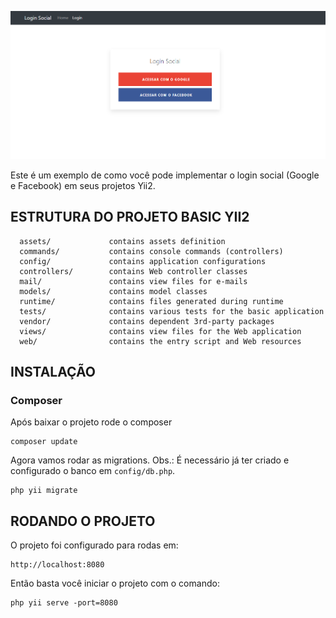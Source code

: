 ![alt text](/web/images/print.png)

Este é um exemplo de como você pode implementar o login social (Google e Facebook) em seus projetos Yii2.


ESTRUTURA DO PROJETO BASIC YII2
-------------------

      assets/             contains assets definition
      commands/           contains console commands (controllers)
      config/             contains application configurations
      controllers/        contains Web controller classes
      mail/               contains view files for e-mails
      models/             contains model classes
      runtime/            contains files generated during runtime
      tests/              contains various tests for the basic application
      vendor/             contains dependent 3rd-party packages
      views/              contains view files for the Web application
      web/                contains the entry script and Web resources


INSTALAÇÃO
------------

### Composer

Após baixar o projeto rode o composer 

~~~
composer update
~~~

Agora vamos rodar as migrations. Obs.: É necessário já ter criado e configurado o banco em `config/db.php`.

~~~
php yii migrate
~~~

RODANDO O PROJETO
------------

O projeto foi configurado para rodas em:
~~~
http://localhost:8080
~~~

Então basta você iniciar o projeto com o comando:

~~~
php yii serve -port=8080
~~~